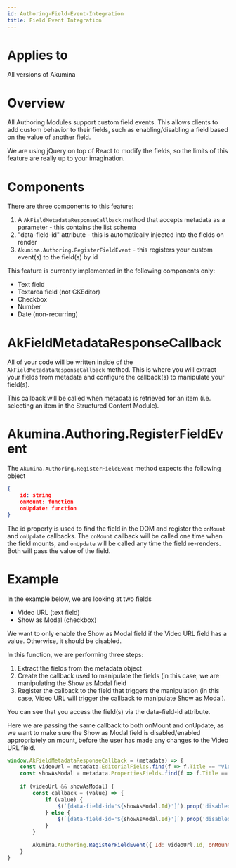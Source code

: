 ```yaml
---
id: Authoring-Field-Event-Integration
title: Field Event Integration
---
```


# Applies to
All versions of Akumina

# Overview

All Authoring Modules support custom field events. This allows clients to add custom behavior to their fields, such as enabling/disabling a field based on the value of another field.

We are using jQuery on top of React to modify the fields, so the limits of this feature are really up to your imagination.

# Components

There are three components to this feature:
1. A `AkFieldMetadataResponseCallback` method that accepts metadata as a parameter - this contains the list schema
2. "data-field-id" attribute - this is automatically injected into the fields on render
3. `Akumina.Authoring.RegisterFieldEvent` - this registers your custom event(s) to the field(s) by id

This feature is currently implemented in the following components only:
- Text field
- Textarea field (not CKEditor)
- Checkbox
- Number
- Date (non-recurring)

# AkFieldMetadataResponseCallback

All of your code will be written inside of the `AkFieldMetadataResponseCallback` method. This is where you will extract your fields from metadata and configure the callback(s) to manipulate your field(s).

This callback will be called when metadata is retrieved for an item (i.e. selecting an item in the Structured Content Module).

# Akumina.Authoring.RegisterFieldEvent

The `Akumina.Authoring.RegisterFieldEvent` method expects the following object

```json
{
    id: string
    onMount: function
    onUpdate: function
}
```
The id property is used to find the field in the DOM and register the `onMount` and `onUpdate` callbacks. The `onMount` callback will be called one time when the field mounts, and `onUpdate` will be called any time the field re-renders. Both will pass the value of the field.

# Example

In the example below, we are looking at two fields
- Video URL (text field)
- Show as Modal (checkbox)

We want to only enable the Show as Modal field if the Video URL field has a value. Otherwise, it should be disabled.

In this function, we are performing three steps:
1. Extract the fields from the metadata object
2. Create the callback used to manipulate the fields (in this case, we are manipulating the Show as Modal field
3. Register the callback to the field that triggers the manipulation (in this case, Video URL will trigger the callback to manipulate Show as Modal).

You can see that you access the field(s) via the data-field-id attribute.

Here we are passing the same callback to both onMount and onUpdate, as we want to make sure the Show as Modal field is disabled/enabled appropriately on mount, before the user has made any changes to the Video URL field.

```js
window.AkFieldMetadataResponseCallback = (metadata) => {
    const videoUrl = metadata.EditorialFields.find(f => f.Title == "VideoUrl")
    const showAsModal = metadata.PropertiesFields.find(f => f.Title == "ShowAsModal")
    
    if (videoUrl && showAsModal) {
        const callback = (value) => {
            if (value) {
                $(`[data-field-id='${showAsModal.Id}']`).prop('disabled', false);
            } else {
                $(`[data-field-id='${showAsModal.Id}']`).prop('disabled', true);
            }
        }

        Akumina.Authoring.RegisterFieldEvent({ Id: videoUrl.Id, onMount: callback, onUpdate: callback })
    }
}
```


